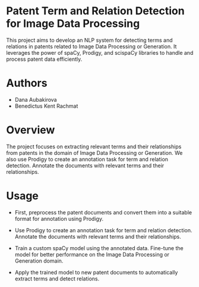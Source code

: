 # Patent Term and Relation Detection for Image Data Processing

This project aims to develop an NLP system for detecting terms and relations in patents related to Image Data Processing or Generation. It leverages the power of spaCy, Prodigy, and scispaCy libraries to handle and process patent data efficiently.

# Authors
- Dana Aubakirova
- Benedictus Kent Rachmat 

# Overview
The project focuses on extracting relevant terms and their relationships from patents in the domain of Image Data Processing or Generation. We also use Prodigy to create an annotation task for term and relation detection. Annotate the documents with relevant terms and their relationships.

# Usage
- First, preprocess the patent documents and convert them into a suitable format for annotation using Prodigy.

- Use Prodigy to create an annotation task for term and relation detection. Annotate the documents with relevant terms and their relationships.

- Train a custom spaCy model using the annotated data. Fine-tune the model for better performance on the Image Data Processing or Generation domain.

- Apply the trained model to new patent documents to automatically extract terms and detect relations.